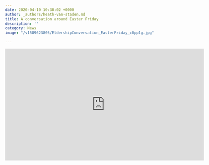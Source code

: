 ```yaml
---
date: 2020-04-10 10:30:02 +0000
author: _authors/heath-van-staden.md
title: A conversation around Easter Friday
description: ''
category: News
image: "/v1589623805/EldershipConversation_EasterFriday_c0pp1g.jpg"

---
```

<iframe src="https://player.vimeo.com/video/419220179" width="640" height="360" frameborder="0" allow="autoplay; fullscreen" allowfullscreen></iframe>